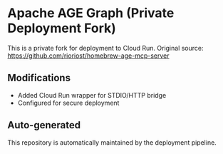 # Apache AGE Graph (Private Deployment Fork)

This is a private fork for deployment to Cloud Run.
Original source: https://github.com/rioriost/homebrew-age-mcp-server

## Modifications
- Added Cloud Run wrapper for STDIO/HTTP bridge
- Configured for secure deployment

## Auto-generated
This repository is automatically maintained by the deployment pipeline.
